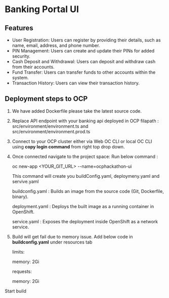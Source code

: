 # Banking Portal UI


## Features

- User Registration: Users can register by providing their details, such as name, email, address, and phone number.
- PIN Management: Users can create and update their PINs for added security.
- Cash Deposit and Withdrawal: Users can deposit and withdraw cash from their accounts.
- Fund Transfer: Users can transfer funds to other accounts within the system.
- Transaction History: Users can view their transaction history.


## Deployment steps to OCP

1. We have added Dockerfile please take the latest source code.

2. Replace API endpoint with your banking api deployed in OCP
   filapath : src/environment/environment.ts and src/environment/environment.prod.ts

3. Connect to your OCP cluster either via Web OC CLI or local OC CLI using **copy login command** from right top drop down.
4. Once connected navigate to the project space:
   Run below command :

   oc new-app <YOUR_GIT_URL> --name=ocphackathon-ui

   This command will create you buildConfig.yaml, deploymeny.yaml and servive.yaml

   buildconfig.yaml	: Builds an image from the source code (Git, Dockerfile, binary).
   
   deployment.yaml : Deploys the built image as a running container in OpenShift.
   
   service.yaml	: Exposes the deployment inside OpenShift as a network service.

3. Build will get fail due to memory issue.
   Add below code in **buildconfig.yaml** under resources tab

   limits:
   
      memory: 2Gi
   
    requests:
   
      memory: 2Gi
   

  Start build
